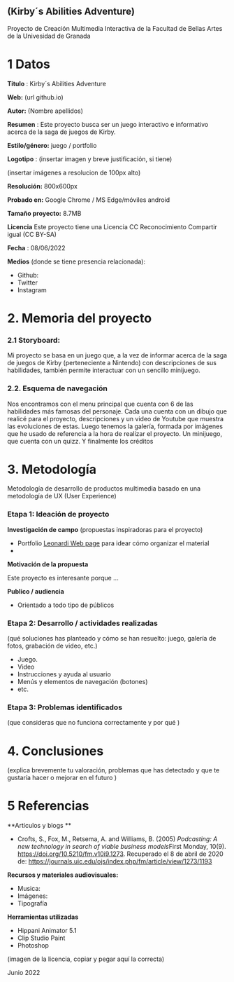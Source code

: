 ## (Kirby´s Abilities Adventure)

Proyecto de Creación Multimedia Interactiva de la  Facultad de Bellas Artes de la Univesidad de Granada



# 1 Datos 



**Titulo** : Kirby´s Abilities Adventure

**Web:**   (url github.io)

**Autor:**  (Nombre apellidos)

**Resumen** : Este proyecto busca ser un juego interactivo e informativo acerca de la saga de juegos de Kirby. 

**Estilo/género:**  juego / portfolio 

**Logotipo** : (insertar imagen y breve justificación, si  tiene) 

(insertar imágenes a resolucion de 100px alto)

**Resolución:** 800x600px

**Probado en:**   Google Chrome / MS Edge/móviles android

**Tamaño proyecto:** 8.7MB 

**Licencia** Este proyecto tiene una Licencia CC Reconocimiento Compartir igual (CC BY-SA)

**Fecha** : 08/06/2022

**Medios** (donde se tiene presencia relacionada):

- Github:
- Twitter
- Instagram



# 2. Memoria del proyecto 

### 2.1 Storyboard: 

Mi proyecto se basa en un juego que, a la vez de informar acerca de la saga de juegos de Kirby (perteneciente a Nintendo) con descripciones de sus habilidades, también permite interactuar con un sencillo minijuego.



### 2.2. Esquema de navegación 
Nos encontramos con el menu principal que cuenta con 6 de las habilidades más famosas del personaje. Cada una cuenta con un dibujo que realicé para el proyecto, descripciones y un video de Youtube que muestra las evoluciones de estas.
Luego tenemos la galería, formada por imágenes que he usado de referencia a la hora de realizar el proyecto.
Un minijuego, que cuenta con un quizz.
Y finalmente los créditos





# 3. Metodología

Metodología de desarrollo de productos multimedia basado en una metodología de UX (User Experience)



### Etapa 1: Ideación de proyecto

**Investigación de campo** (propuestas inspiradoras para el proyecto)

- Portfolio [Leonardi Web page](http://www.rleonardi.com/interactive-resume/) para idear cómo organizar el material
- 



**Motivación de la propuesta** 

Este  proyecto es interesante porque ... 



**Publico / audiencia**

- Orientado a todo tipo de públicos





### Etapa 2: Desarrollo / actividades realizadas

(qué soluciones has planteado y cómo se han resuelto: juego, galería de fotos, grabación de video, etc.)

- Juego. 
- Video 
- Instrucciones y ayuda al usuario 
- Menús y elementos de navegación (botones)
- etc.



### Etapa 3: Problemas identificados

(que consideras que no  funciona correctamente y por qué )



# 4. Conclusiones 

(explica brevemente tu valoración, problemas que has detectado y que te gustaría hacer o mejorar en el futuro )







# 5 Referencias 

**Artículos y blogs ** 

- Crofts, S., Fox, M., Retsema, A. and Williams, B. (2005) *Podcasting: A new technology in search of viable business models*First Monday, 10(9). https://doi.org/10.5210/fm.v10i9.1273. Recuperado el 8 de abril de 2020 de: https://journals.uic.edu/ojs/index.php/fm/article/view/1273/1193

**Recursos y materiales audiovisuales:**

* Musica:  
* Imágenes:  
* Tipografía

**Herramientas utilizadas**

- Hippani Animator 5.1
- Clip Studio Paint
- Photoshop



(imagen de la licencia, copiar y pegar aquí la correcta)



Junio 2022
